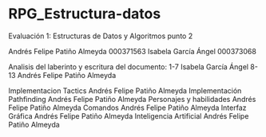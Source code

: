 # RPG_Estructura-datos
 Evaluación 1: Estructuras de Datos y Algoritmos punto 2

Andrés Felipe Patiño Almeyda 000371563
Isabela García Ángel 000373068

Analisis del laberinto y escritura del documento:
1-7 Isabela García Ángel
8-13 Andrés Felipe Patiño Almeyda

Implementacion Tactics Andrés Felipe Patiño Almeyda
Implementación Pathfinding Andrés Felipe Patiño Almeyda
Personajes y habilidades Andrés Felipe Patiño Almeyda
Comandos  Andrés Felipe Patiño Almeyda
Interfaz Gráfica Andrés Felipe Patiño Almeyda
Inteligencia Artificial Andrés Felipe Patiño Almeyda